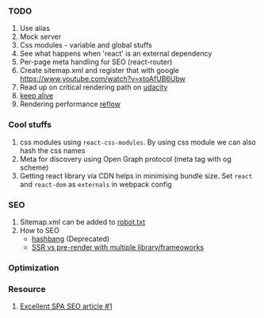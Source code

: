 ### TODO
1. Use alias
1. Mock server
1. Css modules - variable and global stuffs
1. See what happens when 'react' is an external dependency
1. Per-page meta handling for SEO (react-router)
1. Create sitemap.xml and register that with google https://www.youtube.com/watch?v=xtoAfUB6Ubw
1. Read up on critical rendering path on [udacity](https://classroom.udacity.com/courses/ud860)
1. [keep alive](https://varvy.com/pagespeed/keep-alive.html)
1. Rendering performance [reflow](https://developers.google.com/speed/docs/insights/browser-reflow)

### Cool stuffs
1. css modules using `react-css-modules`. By using css module we can also hash the css names
1. Meta for discovery using Open Graph protocol (meta tag with og scheme)
1. Getting react library via CDN helps in minimising bundle size. Set `react` and `react-dom` as `externals` in webpack config

### SEO
1. Sitemap.xml can be added to [robot.txt](https://neilpatel.com/blog/robots-txt/)
1. How to SEO
   - [hashbang](https://www.oho.com/blog/explained-60-seconds-hash-symbols-urls-and-seo) (Deprecated)
   - [SSR vs pre-render with multiple library/frameoworks](https://snipcart.com/spa-seo)

### Optimization

### Resource
1. [Excellent SPA SEO article #1](https://snipcart.com/spa-seo)
